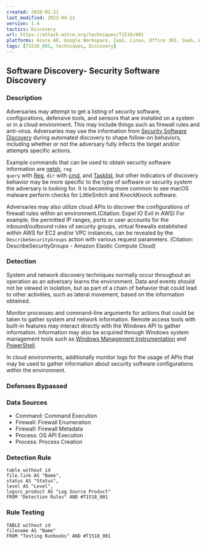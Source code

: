 ```yaml
---
created: 2020-02-21
last_modified: 2023-04-21
version: 1.4
tactics: Discovery
url: https://attack.mitre.org/techniques/T1518/001
platforms: Azure AD, Google Workspace, IaaS, Linux, Office 365, SaaS, Windows, macOS
tags: [T1518_001, techniques, Discovery]
---
```


## Software Discovery- Security Software Discovery

### Description

Adversaries may attempt to get a listing of security software, configurations, defensive tools, and sensors that are installed on a system or in a cloud environment. This may include things such as firewall rules and anti-virus. Adversaries may use the information from [Security Software Discovery](https://attack.mitre.org/techniques/T1518/001) during automated discovery to shape follow-on behaviors, including whether or not the adversary fully infects the target and/or attempts specific actions.

Example commands that can be used to obtain security software information are [netsh](https://attack.mitre.org/software/S0108), <code>reg query</code> with [Reg](https://attack.mitre.org/software/S0075), <code>dir</code> with [cmd](https://attack.mitre.org/software/S0106), and [Tasklist](https://attack.mitre.org/software/S0057), but other indicators of discovery behavior may be more specific to the type of software or security system the adversary is looking for. It is becoming more common to see macOS malware perform checks for LittleSnitch and KnockKnock software.

Adversaries may also utilize cloud APIs to discover the configurations of firewall rules within an environment.(Citation: Expel IO Evil in AWS) For example, the permitted IP ranges, ports or user accounts for the inbound/outbound rules of security groups, virtual firewalls established within AWS for EC2 and/or VPC instances, can be revealed by the <code>DescribeSecurityGroups</code> action with various request parameters. (Citation: DescribeSecurityGroups - Amazon Elastic Compute Cloud)

### Detection

System and network discovery techniques normally occur throughout an operation as an adversary learns the environment. Data and events should not be viewed in isolation, but as part of a chain of behavior that could lead to other activities, such as lateral movement, based on the information obtained.

Monitor processes and command-line arguments for actions that could be taken to gather system and network information. Remote access tools with built-in features may interact directly with the Windows API to gather information. Information may also be acquired through Windows system management tools such as [Windows Management Instrumentation](https://attack.mitre.org/techniques/T1047) and [PowerShell](https://attack.mitre.org/techniques/T1059/001).

In cloud environments, additionally monitor logs for the usage of APIs that may be used to gather information about security software configurations within the environment.

### Defenses Bypassed



### Data Sources

  - Command: Command Execution
  -  Firewall: Firewall Enumeration
  -  Firewall: Firewall Metadata
  -  Process: OS API Execution
  -  Process: Process Creation
### Detection Rule

```dataview
table without id
file.link AS "Name",
status AS "Status",
level AS "Level",
logsrc_product AS "Log Source Product"
FROM "Detection Rules" AND #T1518_001
```

### Rule Testing

```dataview
TABLE without id
filename AS "Name"
FROM "Testing Runbooks" AND #T1518_001
```
